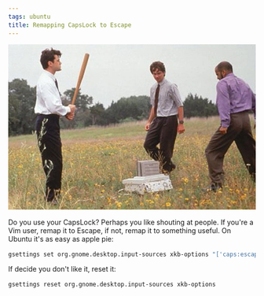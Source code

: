 ```yaml
---
tags: ubuntu
title: Remapping CapsLock to Escape
---
```


![Office Space (1999)](/assets/office-space.webp)

Do you use your CapsLock? Perhaps you like shouting at people. If you're a Vim user, remap it to Escape, if not, remap it to something useful. On Ubuntu it's as easy as apple pie:

```sh
gsettings set org.gnome.desktop.input-sources xkb-options "['caps:escape']"
```

If decide you don't like it, reset it:

```sh
gsettings reset org.gnome.desktop.input-sources xkb-options
```
